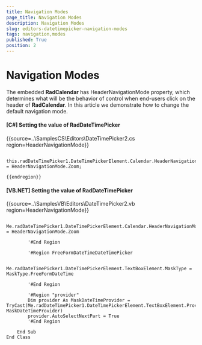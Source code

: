 ```yaml
---
title: Navigation Modes
page_title: Navigation Modes
description: Navigation Modes
slug: editors-datetimepicker-navigation-modes
tags: navigation,modes
published: True
position: 2
---
```


# Navigation Modes



The embedded __RadCalendar__ has HeaderNavigationMode property, which determines what will be
        the behavior of control when end-users click on the header of __RadCalendar__.
        In this article we demonstrate how to change the default navigation mode.
      

#### __[C#] Setting the value of RadDateTimePicker__

{{source=..\SamplesCS\Editors\DateTimePicker2.cs region=HeaderNavigationMode}}
	
	            this.radDateTimePicker1.DateTimePickerElement.Calendar.HeaderNavigationMode = HeaderNavigationMode.Zoom;
	
	{{endregion}}



#### __[VB.NET] Setting the value of RadDateTimePicker__

{{source=..\SamplesVB\Editors\DateTimePicker2.vb region=HeaderNavigationMode}}
	
	        Me.radDateTimePicker1.DateTimePickerElement.Calendar.HeaderNavigationMode = HeaderNavigationMode.Zoom
	
	        '#End Region
	
	        '#Region FreeFormDateTimeDateTimePicker
	
	        Me.radDateTimePicker1.DateTimePickerElement.TextBoxElement.MaskType = MaskType.FreeFormDateTime
	
	        '#End Region
	
	        '#Region "provider"
	        Dim provider As MaskDateTimeProvider = TryCast(Me.radDateTimePicker1.DateTimePickerElement.TextBoxElement.Provider, MaskDateTimeProvider)
	        provider.AutoSelectNextPart = True
	        '#End Region
	
	    End Sub
	End Class


